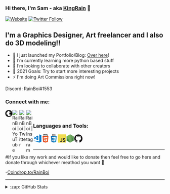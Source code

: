 ### Hi there, I'm Sam - aka [KingRain][website] 👋

[![Website](https://img.shields.io/website?label=rainboi.netlify.com&style=for-the-badge&url=https%3A%2F%2Frainboi.netlify.com)](https://rainboi.netlify.com)
[![Twitter Follow](https://img.shields.io/twitter/follow/rainboi15?color=1DA1F2&logo=twitter&style=for-the-badge)](https://twitter.com/intent/follow?original_referer=https%3A%2F%2Fgithub.com%2Frainboi15&screen_name=RainBoi)

## I'm a Graphics Designer, Art freelancer and I also do 3D modeling!!

- 🔭 I just launched my Portfolio/Blog: [Over here][website]!
- 🌱 I’m currently learning more python based stuff
- 👯 I’m looking to collaborate with other creators
- 🥅 2021 Goals: Try to start more interesting projects
- ⚡ I'm doing Art Commissions right now!

Discord: RainBoi#1553

### Connect with me:

[<img align="left" alt="rainboi.netlify.com" width="22px" src="https://raw.githubusercontent.com/iconic/open-iconic/master/svg/globe.svg" />][website]
[<img align="left" alt="RainBoi | YouTube" width="22px" src="https://cdn.jsdelivr.net/npm/simple-icons@v3/icons/youtube.svg" />][youtube]
[<img align="left" alt="RainBoi | Twitter" width="22px" src="https://cdn.jsdelivr.net/npm/simple-icons@v3/icons/twitter.svg" />][twitter]
[<img align="left" alt="RainBoi | Instagram" width="22px" src="https://cdn.jsdelivr.net/npm/simple-icons@v3/icons/instagram.svg" />][instagram]

<br />

### Languages and Tools:

<img align="left" alt="Visual Studio Code" width="26px" src="https://raw.githubusercontent.com/github/explore/80688e429a7d4ef2fca1e82350fe8e3517d3494d/topics/visual-studio-code/visual-studio-code.png" />
<img align="left" alt="HTML5" width="26px" src="https://raw.githubusercontent.com/github/explore/80688e429a7d4ef2fca1e82350fe8e3517d3494d/topics/html/html.png" />
<img align="left" alt="CSS3" width="26px" src="https://raw.githubusercontent.com/github/explore/80688e429a7d4ef2fca1e82350fe8e3517d3494d/topics/css/css.png" />
<img align="left" alt="JavaScript" width="26px" src="https://raw.githubusercontent.com/github/explore/80688e429a7d4ef2fca1e82350fe8e3517d3494d/topics/javascript/javascript.png" />
<img align="left" alt="Node.js" width="26px" src="https://raw.githubusercontent.com/github/explore/80688e429a7d4ef2fca1e82350fe8e3517d3494d/topics/nodejs/nodejs.png" />
<img align="left" alt="GitHub" width="26px" src="https://raw.githubusercontent.com/github/explore/78df643247d429f6cc873026c0622819ad797942/topics/github/github.png" />

<br />
<br />

---
#If you like my work and would like to donate then feel free to go here and donate through whichever meathod you want 💙

-[Coindrop.to/RainBoi](https://coindrop.to/rainboi)

---

<details>
  <summary>:zap: GitHub Stats</summary>

  <img align="left" alt="KingRain's GitHub Stats" src="https://github-readme-stats.codestackr.vercel.app/api?username=kingrain&show_icons=true&hide_border=true" />

</details>

[website]: https://rainboi.netlify.com
[twitter]: https://twitter.com/rainboi15
[youtube]: https://youtube.com/
[instagram]: https://instagram.com/rainboi.png
